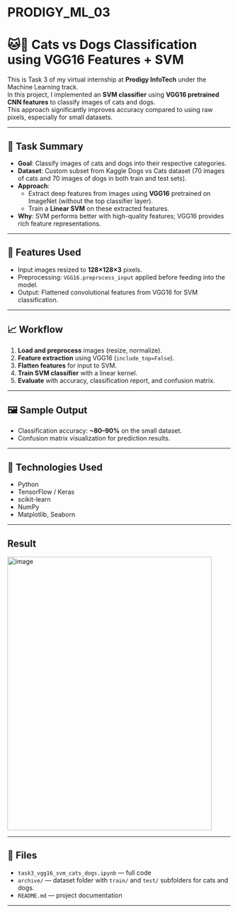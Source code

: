 # PRODIGY_ML_03
# 🐱🐶 Cats vs Dogs Classification using VGG16 Features + SVM

This is Task 3 of my virtual internship at **Prodigy InfoTech** under the Machine Learning track.  
In this project, I implemented an **SVM classifier** using **VGG16 pretrained CNN features** to classify images of cats and dogs.  
This approach significantly improves accuracy compared to using raw pixels, especially for small datasets.

---

## 🧠 Task Summary

- **Goal**: Classify images of cats and dogs into their respective categories.
- **Dataset**: Custom subset from Kaggle Dogs vs Cats dataset (70 images of cats and 70 images of dogs in both train and test sets).
- **Approach**:  
  - Extract deep features from images using **VGG16** pretrained on ImageNet (without the top classifier layer).  
  - Train a **Linear SVM** on these extracted features.
- **Why**: SVM performs better with high-quality features; VGG16 provides rich feature representations.

---

## 📌 Features Used

- Input images resized to **128×128×3** pixels.
- Preprocessing: `VGG16.preprocess_input` applied before feeding into the model.
- Output: Flattened convolutional features from VGG16 for SVM classification.

---

## 📈 Workflow

1. **Load and preprocess** images (resize, normalize).
2. **Feature extraction** using VGG16 (`include_top=False`).
3. **Flatten features** for input to SVM.
4. **Train SVM classifier** with a linear kernel.
5. **Evaluate** with accuracy, classification report, and confusion matrix.

---

## 🖼️ Sample Output

- Classification accuracy: **~80–90%** on the small dataset.
- Confusion matrix visualization for prediction results.

---

## 🚀 Technologies Used

- Python
- TensorFlow / Keras
- scikit-learn
- NumPy
- Matplotlib, Seaborn

---

## Result

<img width="461" height="617" alt="image" src="https://github.com/user-attachments/assets/2d3cb9e7-8c02-4eec-9a8f-7e9b5877fdee" />


---

## 📂 Files

- `task3_vgg16_svm_cats_dogs.ipynb` — full code
- `archive/` — dataset folder with `train/` and `test/` subfolders for cats and dogs.
- `README.md` — project documentation

---

